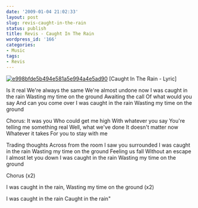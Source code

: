```yaml
---
date: '2009-01-04 21:02:33'
layout: post
slug: revis-caught-in-the-rain
status: publish
title: Revis - Caught In The Rain
wordpress_id: '166'
categories:
- Music
tags:
- Revis
---
```





[![e998bfde5b494e581a5e994a4e5ad90](http://www.wzhang.org/wp-content/uploads/2009/01/e998bfde5b494e581a5e994a4e5ad90.png)](http://www.wzhang.org/wp-content/uploads/2009/01/e998bfde5b494e581a5e994a4e5ad90.png)
[Caught In The Rain - Lyric]

Is it real
We're always the same
We're almost undone now
I was caught in the rain
Wasting my time on the ground
Awaiting the call
Of what would you say
And can you come over
I was caught in the rain
Wasting my time on the ground

Chorus:
It was you
Who could get me high
With whatever you say
You're telling me something real
Well, what we've done
It doesn't matter now
Whatever it takes
For you to stay with me

Trading thoughts
Across from the room
I saw you surrounded
I was caught in the rain
Wasting my time on the ground
Feeling us fall
Without an escape
I almost let you down
I was caught in the rain
Wasting my time on the ground

Chorus (x2)

I was caught in the rain,
Wasting my time on the ground (x2)

I was caught in the rain
Caught in the rain" 
